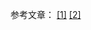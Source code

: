 参考文章：
[[1]](https://github.com/hansonwang99/Spring-Boot-In-Action/tree/master/springbt_uid_generator)
[[2]](https://nonenull.cn/2021/02/08/post5163864331309293568/index.html)
